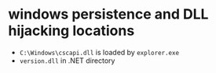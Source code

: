# windows persistence and DLL hijacking locations
- `C:\Windows\cscapi.dll` is loaded by `explorer.exe`
- `version.dll` in .NET directory
